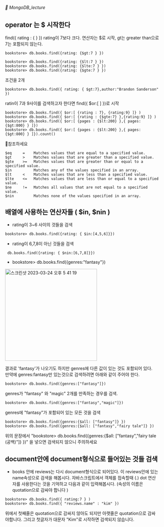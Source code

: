 ###### :cactus:  MongoDB_lecture

## operator 는 $ 시작한다 
find({ rating : {   } }) rating이 7보다 크다. 연산자는 $로 시작, gt는 greater than으로 7는 포함되지 않는다. 
```
bookstore> db.books.find({rating: {$gt:7 } })
``` 

```  
bookstore> db.books.find({rating: {$lt:7 } })
bookstore> db.books.find({rating: {$lte:7 } })
bookstore> db.books.find({rating: {$gte:7 } })
```   
조건을 2개  
```
bookstore> db.books.find({ rating: { $gt:7},author:"Brandon Sanderson" })
```     

ratin이 7과 9사이를 검색하고자 한다면  find({ $or:[ ] })로 시작   
```
bookstore> db.books.find({ $or:[ {rating : 7}, {rating:9} ]} ) 
bookstore> db.books.find({ $or:[ {rating : {$gte:7} },{rating:9} ]} )
bookstore> db.books.find({ $or:[ {pages : {$lt:200} },{ pages:{$gt:800} } ]}) 
bookstore> db.books.find({ $or:[ {pages : {$lt:200} },{ pages:{$gt:800} } ]}).count()
```



📝참조하세요 
``` 
$eq     =    Matches values that are equal to a specified value.
$gt     >    Matches values that are greater than a specified value.
$gte    >=   Matches values that are greater than or equal to a specified value.
$in          Matches any of the values specified in an array.
$lt     <    Matches values that are less than a specified value.
$lte    <=   Matches values that are less than or equal to a specified value.
$ne     !=   Matches all values that are not equal to a specified value.
$nin         Matches none of the values specified in an array.
```

## 배열에 사용하는 연산자들 ( $in, $nin )
- rating이 3~6 사이의 것들을 검색
```
bookstore> db.books.find({rating: { $in:[4,5,6]}})
```
- rating이 6,7,8이 아닌 것들을 검색
```
 db.books.find({rating: { $nin:[6,7,8]}})
```  
- bookstore> db.books.find({genres:"fantasy"})   
<img width="300" alt="스크린샷 2023-03-24 오후 5 41 19" src="https://user-images.githubusercontent.com/48478079/227469630-16d7e456-5645-46c8-8d8b-332ad62265e9.png">


  결과로 'fantasy'가 나오기도 하지만 genres에 다른 값이 있는 것도 포함되어 있다.   
  만약에 genres:fantasy만 있는것으로 검색하려면 아래와 같이 주어야 한다.   
``` 
bookstore> db.books.find({genres:["fantasy"]})
```   
genres가 "fantasy" 와 "magic" 2개를 만족하는 경우를 검색.  
```
bookstore> db.books.find({genres:["fantasy","magic"]})
```   
genres에 "fantasy"가 포함되어 있는 모든 것을 검색 
```
bookstore> db.books.find({genres:{$all: ["fantasy"]} })
bookstore> db.books.find({genres:{$all: ["fantasy","fairy tale"]} })
```
위의 문장에서 "bookstore> db.books.find({genres:{$all: ["fantasy","fairy tale (공백)"]} })" 을 넣으면 검색되지 않으니 주의하세요  
 
## document안에 document형식으로 들어있는 것들 검색
- books 안에 reviews는 다시 document형식으로 되어있다. 이 reviews안에 있는 name속성으로 검색을 해봅시다. 자바스크립트에서 객체를 접속할때 (.) dot 연산자를 사용한다는 것을 기억하고 다음과 같이 입력해봅시다.  (속성의 이름은 quotation으로 감싸야 합니다 )
```
bookstore> db.books.find({ rating:7 } ) 
bookstore> db.books.find({ "reviews.name" : "kim" })
```
위에서 첫째줄은 quotation으로 감싸지 않아도 되지만 아랫줄은 quotation으로 감싸야합니다.  그리고 첫글자가 대문자 "Kim"로 시작하면 검색되지 않습니다.  



     



